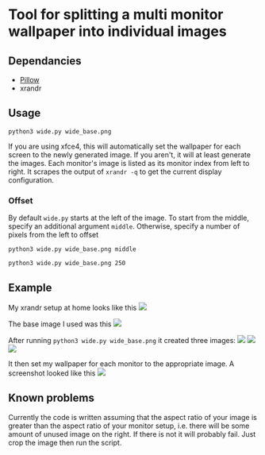 # Tool for splitting a multi monitor wallpaper into individual images

## Dependancies
- [Pillow](https://pypi.python.org/pypi/Pillow)
- xrandr

## Usage

`python3 wide.py wide_base.png`

If you are using xfce4, this will automatically set the wallpaper for each screen to the newly generated image. If you aren't, it will at least generate the images. Each monitor's image is listed as its monitor index from left to right. It scrapes the output of `xrandr -q` to get the current display configuration.

### Offset

By default `wide.py` starts at the left of the image. To start from the middle, specify an additional argument `middle`. Otherwise, specify a number of pixels from the left to offset

`python3 wide.py wide_base.png middle`

`python3 wide.py wide_base.png 250`

## Example

My xrandr setup at home looks like this
![](http://i.imgur.com/jyr1vtr.png)

The base image I used was this
![](http://i.imgur.com/Q5NjyQc.jpg)

After running `python3 wide.py wide_base.png` it created three images:
![](http://i.imgur.com/Xydzqpw.jpg)
![](http://i.imgur.com/Mlnog8c.jpg)
![](http://i.imgur.com/tUGvU8v.jpg)

It then set my wallpaper for each monitor to the appropriate image. A screenshot looked like this
![](http://i.imgur.com/J8LB4Pt.jpg)


## Known problems

Currently the code is written assuming that the aspect ratio of your image is greater than the aspect ratio of your monitor setup, i.e. there will be some amount of unused image on the right. If there is not it will probably fail. Just crop the image then run the script.

